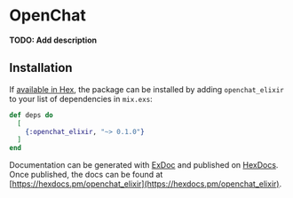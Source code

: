 # OpenChat

**TODO: Add description**

## Installation

If [available in Hex](https://hex.pm/docs/publish), the package can be installed
by adding `openchat_elixir` to your list of dependencies in `mix.exs`:

```elixir
def deps do
  [
    {:openchat_elixir, "~> 0.1.0"}
  ]
end
```

Documentation can be generated with [ExDoc](https://github.com/elixir-lang/ex_doc)
and published on [HexDocs](https://hexdocs.pm). Once published, the docs can
be found at [https://hexdocs.pm/openchat_elixir](https://hexdocs.pm/openchat_elixir).

